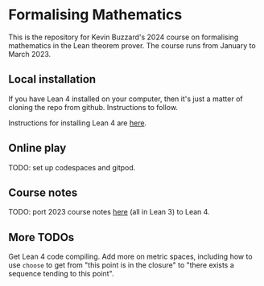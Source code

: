 # Formalising Mathematics

This is the repository for Kevin Buzzard's 2024 course on formalising mathematics in the Lean theorem prover. The course runs from January to March 2023. 

## Local installation

If you have Lean 4 installed on your computer, then it's just a matter of cloning the repo from github. Instructions to follow.

Instructions for installing Lean 4 are [here](https://leanprover-community.github.io/get_started.html#regular-install).

## Online play

TODO: set up codespaces and gitpod.

## Course notes

TODO: port 2023 course notes [here](https://www.ma.imperial.ac.uk/~buzzard/xena/formalising-mathematics-2023/) (all in Lean 3) to Lean 4.

## More TODOs

Get Lean 4 code compiling.
Add more on metric spaces, including how to use `choose` to get from "this point is in the closure" to "there exists a sequence tending to this point".
